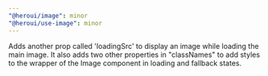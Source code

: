 ```yaml
---
"@heroui/image": minor
"@heroui/use-image": minor
---
```


Adds another prop called 'loadingSrc' to display an image while loading the main image. It also adds two other properties in "classNames" to add styles to the wrapper of the Image component in loading and fallback states.
